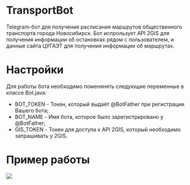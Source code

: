 # TransportBot
Telegram-бот для получения расписания маршрутов общественного транспорта города Новосибирск.
Бот испрользует API 2GIS для получения информации об остановках рядом с пользователем, и данные сайта ЦУГАЭТ для получения информации об маршрутах.
# Настройки
Для работы бота необходимо поменянять следующие переменные в классе Bot.java:
* BOT_TOKEN - Токен, который выдаёт @BotFather при регистрации Вашего бота;
* BOT_NAME  - Имя бота, которое было зарегистрировано у @BotFather;
* GIS_TOKEN - Токен для доступа к API 2GIS, который необходимо запрашивать у 2GIS.
# Пример работы
![](media/example.GIF)
